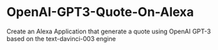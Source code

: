 # OpenAI-GPT3-Quote-On-Alexa
Create an Alexa Application that generate a quote using OpenAI GPT-3 based on the text-davinci-003 engine
